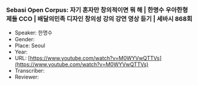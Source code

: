 ### Sebasi Open Corpus: 자기 혼자만 창의적이면 뭐 해 | 한명수 우아한형제들 CCO | 배달의민족 디자인 창의성 강의 강연 영상 듣기 | 세바시 868회

- Speaker: 한명수
- Gender: 
- Place: Seoul
- Year: 
- URL: [https://www.youtube.com/watch?v=M0WYVwQTTVs](https://www.youtube.com/watch?v=M0WYVwQTTVs)
- Transcriber: 
- Reviewer: 


